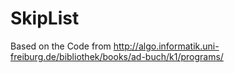 # SkipList

Based on the Code from http://algo.informatik.uni-freiburg.de/bibliothek/books/ad-buch/k1/programs/
